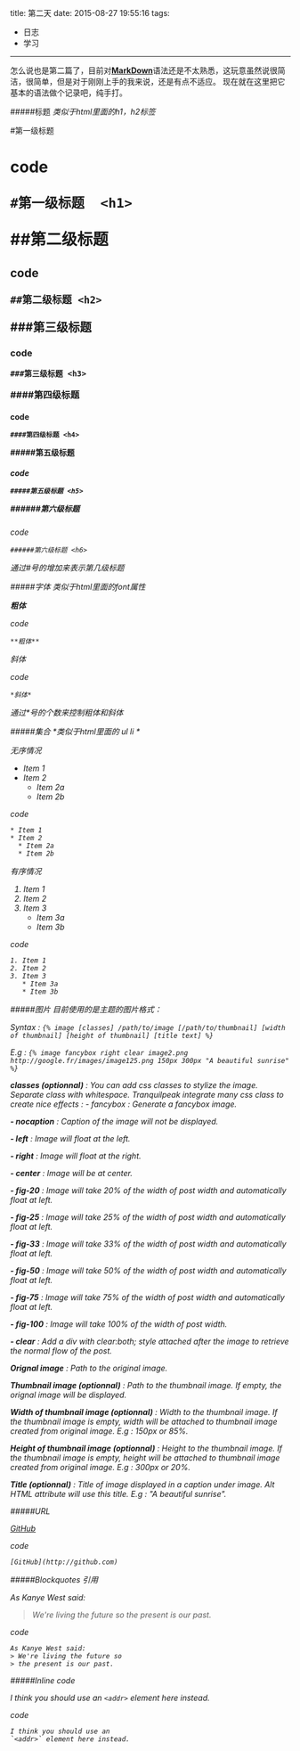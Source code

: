 title: 第二天
date: 2015-08-27 19:55:16
tags:
- 日志
- 学习
---

怎么说也是第二篇了，目前对[**MarkDown**](https://guides.github.com/features/mastering-markdown/#examples)语法还是不太熟悉，这玩意虽然说很简洁，很简单，但是对于刚刚上手的我来说，还是有点不适应。
现在就在这里把它基本的语法做个记录吧，纯手打。

#####标题 *类似于html里面的h1，h2标签*

#第一级标题 <h1>

code
````
#第一级标题  <h1>
````

##第二级标题 <h2>

code
```
##第二级标题 <h2>
```

###第三级标题 <h3>

code
```
###第三级标题 <h3>
```

####第四级标题 <h4>

code
```
####第四级标题 <h4>
```

#####第五级标题 <h5>

code
```
#####第五级标题 <h5>
```

######第六级标题 <h6>

code
```
######第六级标题 <h6>
```

通过#号的增加来表示第几级标题



#####字体 *类似于html里面的font属性*

**粗体**

code
```
**粗体**
```

*斜体*

code
```
*斜体*
```

通过*号的个数来控制粗体和斜体


#####集合 *类似于html里面的 ul li *

无序情况

* Item 1
* Item 2
  * Item 2a
  * Item 2b
  
code
```
* Item 1
* Item 2
  * Item 2a
  * Item 2b
```

有序情况

1. Item 1
2. Item 2
3. Item 3
   * Item 3a
   * Item 3b
   
code
```
1. Item 1
2. Item 2
3. Item 3
   * Item 3a
   * Item 3b
```

#####图片
目前使用的是主题的图片格式：

Syntax : ```{% image [classes] /path/to/image [/path/to/thumbnail] [width of thumbnail] [height of thumbnail] [title text] %}```

E.g : ```{% image fancybox right clear image2.png http://google.fr/images/image125.png 150px 300px "A beautiful sunrise" %}```

**classes (optionnal)** : You can add css classes to stylize the image. Separate class with whitespace. Tranquilpeak integrate many css class to create nice effects : - fancybox : Generate a fancybox image.

**- nocaption** : Caption of the image will not be displayed.

**- left** : Image will float at the left.

**- right** : Image will float at the right.

**- center** : Image will be at center.

**- fig-20** : Image will take 20% of the width of post width and automatically float at left.

**- fig-25** : Image will take 25% of the width of post width and automatically float at left.

**- fig-33** : Image will take 33% of the width of post width and automatically float at left.

**- fig-50** : Image will take 50% of the width of post width and automatically float at left.

**- fig-75** : Image will take 75% of the width of post width and automatically float at left.

**- fig-100** : Image will take 100% of the width of post width.

**- clear** : Add a div with clear:both; style attached after the image to retrieve the normal flow of the post.

**Orignal image** : Path to the original image.

**Thumbnail image (optionnal)** : Path to the thumbnail image. If empty, the orignal image will be displayed.

**Width of thumbnail image (optionnal)** : Width to the thumbnail image. If the thumbnail image is empty, width will be attached to thumbnail image created from original image. E.g : 150px or 85%.

**Height of thumbnail image (optionnal)** : Height to the thumbnail image. If the thumbnail image is empty, height will be attached to thumbnail image created from original image. E.g : 300px or 20%.

**Title (optionnal)** : Title of image displayed in a caption under image. Alt HTML attribute will use this title. E.g : "A beautiful sunrise".



#####URL

[GitHub](http://github.com)

code
```
[GitHub](http://github.com)
```

#####Blockquotes 引用

As Kanye West said:

> We're living the future so
> the present is our past.

code
```
As Kanye West said:
> We're living the future so
> the present is our past.
```

#####Inline code

I think you should use an
`<addr>` element here instead.

code
```
I think you should use an
`<addr>` element here instead.
```
